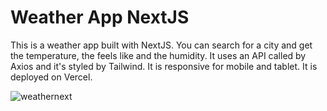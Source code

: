 # Weather App NextJS

This is a weather app built with NextJS. You can search for a city and get the temperature, the feels like and the humidity. It uses an API called by Axios and it's styled by Tailwind. It is responsive for mobile and tablet. It is deployed on Vercel.

![weathernext](https://github.com/SALVADORPOETA/Weather-app-next-sm/assets/71913145/0a98ad00-2bcb-49cb-8b6f-3716ed93e0fe)

